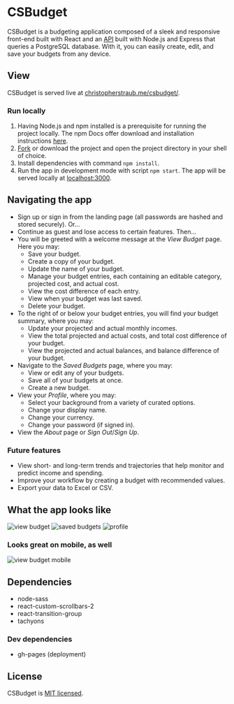 # CSBudget

CSBudget is a budgeting application composed of a sleek and responsive front-end built with React and an [API](https://github.com/christopherstraub/csbudget-api) built with Node.js and Express that queries a PostgreSQL database. With it, you can easily create, edit, and save your budgets from any device.

## View

CSBudget is served live at [christopherstraub.me/csbudget/](https://christopherstraub.me/csbudget/).

### Run locally

1. Having Node.js and npm installed is a prerequisite for running the project locally. The npm Docs offer download and installation instructions [here](https://docs.npmjs.com/downloading-and-installing-node-js-and-npm).
2. [Fork](https://docs.github.com/en/get-started/quickstart/fork-a-repo) or download the project and open the project directory in your shell of choice.
3. Install dependencies with command `npm install`.
4. Run the app in development mode with script `npm start`. The app will be served locally at [localhost:3000](http://localhost:3000).

## Navigating the app

- Sign up or sign in from the landing page (all passwords are hashed and stored securely). Or...
- Continue as guest and lose access to certain features. Then...
- You will be greeted with a welcome message at the _View Budget_ page. Here you may:
  - Save your budget.
  - Create a copy of your budget.
  - Update the name of your budget.
  - Manage your budget entries, each containing an editable category, projected cost, and actual cost.
  - View the cost difference of each entry.
  - View when your budget was last saved.
  - Delete your budget.
- To the right of or below your budget entries, you will find your budget summary, where you may:
  - Update your projected and actual monthly incomes.
  - View the total projected and actual costs, and total cost difference of your budget.
  - View the projected and actual balances, and balance difference of your budget.
- Navigate to the _Saved Budgets_ page, where you may:
  - View or edit any of your budgets.
  - Save all of your budgets at once.
  - Create a new budget.
- View your _Profile_, where you may:
  - Select your background from a variety of curated options.
  - Change your display name.
  - Change your currency.
  - Change your password (if signed in).
- View the _About_ page or _Sign Out_/_Sign Up_.

### Future features

- View short- and long-term trends and trajectories that help monitor and predict income and spending.
- Improve your workflow by creating a budget with recommended values.
- Export your data to Excel or CSV.

## What the app looks like

![view budget](https://raw.githubusercontent.com/christopherstraub/csbudget/master/screenshots/view-budget.PNG)
![saved budgets](https://raw.githubusercontent.com/christopherstraub/csbudget/master/screenshots/saved-budgets.PNG)
![profile](https://raw.githubusercontent.com/christopherstraub/csbudget/master/screenshots/profile.PNG)

### Looks great on mobile, as well

![view budget mobile](https://raw.githubusercontent.com/christopherstraub/csbudget/master/screenshots/view-budget-mobile.png)

## Dependencies

- node-sass
- react-custom-scrollbars-2
- react-transition-group
- tachyons

### Dev dependencies

- gh-pages (deployment)

## License

CSBudget is [MIT licensed](https://github.com/christopherstraub/csbudget/blob/master/LICENSE).
